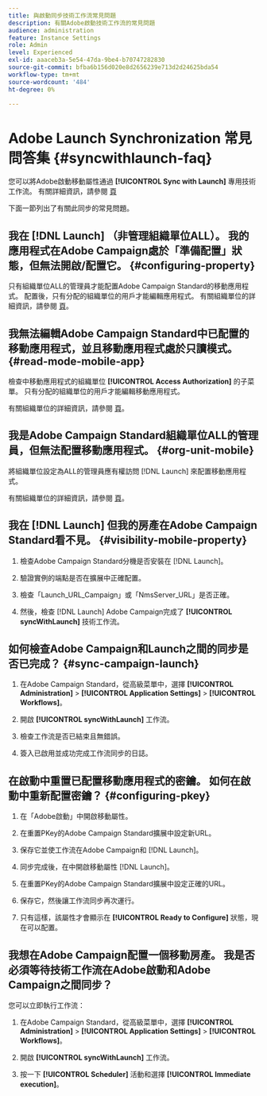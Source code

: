 ```yaml
---
title: 與啟動同步技術工作流常見問題
description: 有關Adobe啟動技術工作流的常見問題
audience: administration
feature: Instance Settings
role: Admin
level: Experienced
exl-id: aaaceb3a-5e54-47da-9be4-b70747282830
source-git-commit: bfba6b156d020e8d2656239e713d2d24625bda54
workflow-type: tm+mt
source-wordcount: '484'
ht-degree: 0%

---
```


# Adobe Launch Synchronization 常見問答集 {#syncwithlaunch-faq}

您可以將Adobe啟動移動屬性通過 **[!UICONTROL Sync with Launch]** 專用技術工作流。 有關詳細資訊，請參閱 [頁](../../administration/using/technical-workflows.md)

下面一節列出了有關此同步的常見問題。

## 我在 [!DNL Launch] （非管理組織單位ALL）。 我的應用程式在Adobe Campaign處於「準備配置」狀態，但無法開啟/配置它。 {#configuring-property}

只有組織單位ALL的管理員才能配置Adobe Campaign Standard的移動應用程式。 配置後，只有分配的組織單位的用戶才能編輯應用程式。 有關組織單位的詳細資訊，請參閱 [頁](../../administration/using/organizational-units.md)。

## 我無法編輯Adobe Campaign Standard中已配置的移動應用程式，並且移動應用程式處於只讀模式。 {#read-mode-mobile-app}

檢查中移動應用程式的組織單位 **[!UICONTROL Access Authorization]** 的子菜單。 只有分配的組織單位的用戶才能編輯移動應用程式。

有關組織單位的詳細資訊，請參閱 [頁](../../administration/using/organizational-units.md)。

## 我是Adobe Campaign Standard組織單位ALL的管理員，但無法配置移動應用程式。 {#org-unit-mobile}

將組織單位設定為ALL的管理員應有權訪問 [!DNL Launch] 來配置移動應用程式。

有關組織單位的詳細資訊，請參閱 [頁](../../administration/using/organizational-units.md)。

## 我在 [!DNL Launch] 但我的房產在Adobe Campaign Standard看不見。 {#visibility-mobile-property}

1. 檢查Adobe Campaign Standard分機是否安裝在 [!DNL Launch]。

1. 驗證實例的端點是否在擴展中正確配置。

1. 檢查「Launch_URL_Campaign」或「NmsServer_URL」是否正確。

1. 然後，檢查 [!DNL Launch] Adobe Campaign完成了 **[!UICONTROL syncWithLaunch]** 技術工作流。

## 如何檢查Adobe Campaign和Launch之間的同步是否已完成？ {#sync-campaign-launch}

1. 在Adobe Campaign Standard，從高級菜單中，選擇 **[!UICONTROL Administration]** > **[!UICONTROL Application Settings]** > **[!UICONTROL Workflows]**。

1. 開啟 **[!UICONTROL syncWithLaunch]** 工作流。

1. 檢查工作流是否已結束且無錯誤。

1. 簽入已啟用並成功完成工作流同步的日誌。

## 在啟動中重置已配置移動應用程式的密鑰。 如何在啟動中重新配置密鑰？ {#configuring-pkey}

1. 在「Adobe啟動」中開啟移動屬性。

1. 在重置PKey的Adobe Campaign Standard擴展中設定新URL。

1. 保存它並使工作流在Adobe Campaign和 [!DNL Launch]。

1. 同步完成後，在中開啟移動屬性 [!DNL Launch]。

1. 在重置PKey的Adobe Campaign Standard擴展中設定正確的URL。

1. 保存它，然後讓工作流同步再次運行。

1. 只有這樣，該屬性才會顯示在 **[!UICONTROL Ready to Configure]** 狀態，現在可以配置。

## 我想在Adobe Campaign配置一個移動房產。 我是否必須等待技術工作流在Adobe啟動和Adobe Campaign之間同步？

您可以立即執行工作流：

1. 在Adobe Campaign Standard，從高級菜單中，選擇 **[!UICONTROL Administration]** > **[!UICONTROL Application Settings]** > **[!UICONTROL Workflows]**。

1. 開啟 **[!UICONTROL syncWithLaunch]** 工作流。

1. 按一下 **[!UICONTROL Scheduler]** 活動和選擇 **[!UICONTROL Immediate execution]**。
